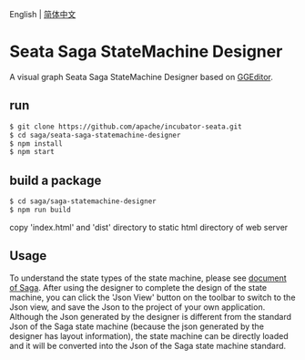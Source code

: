 English | [简体中文](README.zh-CN.md)

# Seata Saga StateMachine Designer

A visual graph Seata Saga StateMachine Designer based on [GGEditor](https://github.com/alibaba/GGEditor).

## run

```sh
$ git clone https://github.com/apache/incubator-seata.git
$ cd saga/seata-saga-statemachine-designer
$ npm install
$ npm start
```

## build a package
```sh
$ cd saga/saga-statemachine-designer
$ npm run build
```

copy 'index.html' and 'dist' directory to static html directory of web server

## Usage
To understand the state types of the state machine, please see [document of Saga](https://seata.apache.org/zh-cn/docs/user/mode/saga). After using the designer to complete the design of the state machine, you can click the 'Json View' button on the toolbar to switch to the Json view, and save the Json to the project of your own application. Although the Json generated by the designer is different from the standard Json of the Saga state machine (because the json generated by the designer has layout information), the state machine can be directly loaded and it will be converted into the Json of the Saga state machine standard.
